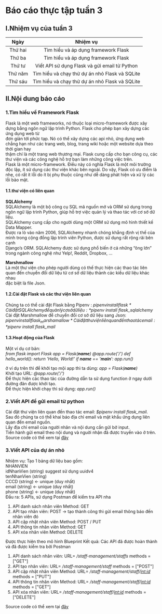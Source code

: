 # **Báo cáo thực tập tuần 3**

## **I.Nhiệm vụ của tuần 3**
|      Ngày     |      Nhiệm vụ                                                     |
| :------------:|:-----------------------------------------------------------------:|
|    Thứ hai    |      Tìm hiểu và áp dụng framework Flask                                  |
|    Thứ ba     |      Tìm hiểu và áp dụng framework Flask                           |
|    Thứ tư     |      Viết API sử dụng Flask và gửi email từ Python |
|    Thứ năm    |      Tìm hiểu và chạy thử dự án nhỏ Flask và SQLite                   |
|    Thứ sáu    |       Tìm hiểu và chạy thử dự án nhỏ Flask và SQLite                |  

## **II.Nội dung báo cáo** ##
### **1.Tìm hiểu về Framework Flask**
  Flask là một web frameworks, nó thuộc loại micro-framework được xây dựng bằng ngôn ngữ lập trình Python. Flask cho phép bạn xây dựng các ứng dụng web từ  
đơn giản tới phức tạp. Nó có thể xây dựng các api nhỏ, ứng dụng web chẳng hạn như các trang web, blog, trang wiki hoặc một website dựa theo thời gian hay  
thậm chí là một trang web thương mại. Flask cung cấp cho bạn công cụ, các thư viện và các công nghệ hỗ trợ bạn làm những công việc trên.  
  Flask là một micro-framework. Điều này có nghĩa Flask là một môi trường độc lập, ít sử dụng các thư viện khác bên ngoài.  Do vậy, Flask có ưu điểm là   
nhẹ, có rất ít lỗi do ít bị phụ thuộc cũng như dễ dàng phát hiện và xử lý các lỗi bảo mật.  
#### **1.1.thư viện có liên quan**  
**SQLAlchemy**  
  SQLAlchemy là một bộ công cụ SQL mã nguồn mở và ORM sử dụng trong ngôn ngữ lập trình Python, giúp hỗ trợ việc quản lý và thao tác với cơ sở dữ liệu.  
SQLAlchemy cung cấp cho người dùng một ORM sử dụng mô hình thiết kế Data Mapper.  
Được ra lò vào năm 2006, SQLAlchemy nhanh chóng khẳng định vị thế của mình trong cộng đồng lập trình viên Python, được sử dụng rất rộng rãi bên cạnh   
Django’s ORM. SQLAlchemy được sử dụng phổ biến ở cả những “ông lớn” trong ngành công nghệ như Yelp!, Reddit, Dropbox, …

**Marshmallow**  
  Là một thư viện cho phép người dùng có thế thực hiện các thao tác liên quan đến chuyển đổi dữ liệu từ cơ sở dữ liệu thành các kiểu dữ liệu khác nhau  
đặc biệt là file Json.
#### **1.2.Cài đặt Flask và các thư viện liên quan**  
Chúng ta có thể cài đặt Flask bằng Pipenv : *$pipenv install flask*  
Cài đặt SQLAlchemy để quản lý cơ sở dữ liệu: *$pipenv install flask_sqlalchemy*  
Cài đặt Marshmallow để chuyển đổi cơ sở dữ liệu sang Json: *$pipenv install flask_marshamallow*  
Cài đặt thư viện liên quan đến thao tác email: *$pipenv install flask_mail*
#### **1.3.Hoạt động của Flask**
Một ví dụ cơ bản:  
*from flask import Flask
app = Flask(__name__)
@app.route('/')
def hello_world():
    return 'Hello, World!'
if __name__ == '__main__':
    app.run()*
 
 ở ví dụ trên thì để khởi tạo mội app thì ta dùng: *app = Flask(__name__)*  
 Khởi tạo URL: *@app.route('/')*  
 Để thực hiện các thao tác của đường dẫn ta sử dụng function ở ngay dưới đường đãn được khởi tạo.  
 Để thực hiện khởi chạy thì sử dụng: *app.run()*  
 
 ### **2.Viết API để gửi email từ python**
Cài đặt thư viện liên quan đến thao tác email: *$pipenv install flask_mail*.  
Sau đó chúng ta có thể khai báo địa chỉ email và mật khẩu ứng dụng liên quan đến email nguồn.  
Lấy địa chỉ email của người nhân và nội dung cần gửi bở input.  
Tiến hành gửi email theo nội dung và nguời nhận đã được truyền vào ở trên.  
Source code có thể xem tại [đây](https://github.com/chomamia/huuphuong_VNPT/tree/master/send_email)

 ### **3.Viết API của dự án nhỏ**
Nhiệm vụ: Tạo 1 bảng dữ liệu bao gồm:  
NHANVIEN  
idNhanVien (string) suggest sử dụng uuidv4  
tenNhanVien (string)   
CCCD (string) <- unique (duy nhất)  
email (string) <- unique (duy nhất)  
phone (string) <- unique (duy nhất)  
Đầu ra: 5 APIs, sử dụng Postman để kiểm tra API nha  
1. API danh sách nhân viên Method: GET  
2. API tạo nhân viên: POST -> tạo thành công thì gửi email thông báo đến nhân viên đó  
3. API cập nhật nhân viên Method: POST / PUT  
4. API thông tin nhân viên Method: GET  
5. API xóa nhân viên Method: DELETE  

Được thực hiện theo mô hình Blueprint
Kết quả: Các API đã được hoàn thành và đã được kiểm tra bởi Postman
1. API danh sách nhân viên: URL= */staff-management/staffs* methods = ["GET"]  
2. API tạo nhân viên: URL= */staff-management/staff* methods = ["POST"]   
3. API cập nhật nhân viên Method: URL= */staff-management/staff/<int:id>* methods = ["PUT"]  
4. API thông tin nhân viên Method: URL= */staff-management/staff/<int:id>* methods = ["GET"]  
5. API xóa nhân viên: URL= */staff-management/staff/<int:id>* methods = ["DELETE"]  

Source code có thể xem tại [đây](https://github.com/chomamia/huuphuong_VNPT/tree/master/API_Manage_Staff)
 
 

